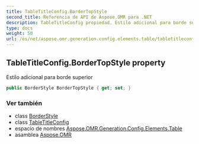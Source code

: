 ```yaml
---
title: TableTitleConfig.BorderTopStyle
second_title: Referencia de API de Aspose.OMR para .NET
description: TableTitleConfig propiedad. Estilo adicional para borde superior
type: docs
weight: 50
url: /es/net/aspose.omr.generation.config.elements.table/tabletitleconfig/bordertopstyle/
---
```

## TableTitleConfig.BorderTopStyle property

Estilo adicional para borde superior

```csharp
public BorderStyle BorderTopStyle { get; set; }
```

### Ver también

* class [BorderStyle](../../../aspose.omr.generation.config/borderstyle/)
* class [TableTitleConfig](../)
* espacio de nombres [Aspose.OMR.Generation.Config.Elements.Table](../../tabletitleconfig/)
* asamblea [Aspose.OMR](../../../)


